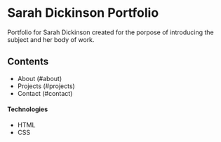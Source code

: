 # Sarah Dickinson Portfolio
Portfolio for Sarah Dickinson created for the porpose of introducing the subject and her body of work.

## Contents
* About (#about)
* Projects (#projects)
* Contact (#contact)

#### Technologies
* HTML
* CSS

